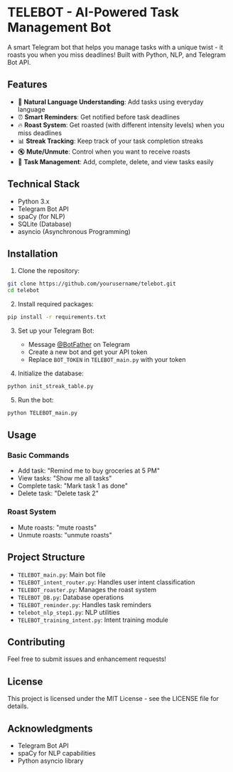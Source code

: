 # TELEBOT - AI-Powered Task Management Bot

A smart Telegram bot that helps you manage tasks with a unique twist - it roasts you when you miss deadlines! Built with Python, NLP, and Telegram Bot API.

## Features

- 🤖 **Natural Language Understanding**: Add tasks using everyday language
- ⏰ **Smart Reminders**: Get notified before task deadlines
- 🔥 **Roast System**: Get roasted (with different intensity levels) when you miss deadlines
- 📊 **Streak Tracking**: Keep track of your task completion streaks
- 🔇 **Mute/Unmute**: Control when you want to receive roasts
- 📝 **Task Management**: Add, complete, delete, and view tasks easily

## Technical Stack

- Python 3.x
- Telegram Bot API
- spaCy (for NLP)
- SQLite (Database)
- asyncio (Asynchronous Programming)

## Installation

1. Clone the repository:
```bash
git clone https://github.com/yourusername/telebot.git
cd telebot
```

2. Install required packages:
```bash
pip install -r requirements.txt
```

3. Set up your Telegram Bot:
   - Message [@BotFather](https://t.me/botfather) on Telegram
   - Create a new bot and get your API token
   - Replace `BOT_TOKEN` in `TELEBOT_main.py` with your token

4. Initialize the database:
```bash
python init_streak_table.py
```

5. Run the bot:
```bash
python TELEBOT_main.py
```

## Usage

### Basic Commands
- Add task: "Remind me to buy groceries at 5 PM"
- View tasks: "Show me all tasks"
- Complete task: "Mark task 1 as done"
- Delete task: "Delete task 2"

### Roast System
- Mute roasts: "mute roasts"
- Unmute roasts: "unmute roasts"

## Project Structure

- `TELEBOT_main.py`: Main bot file
- `TELEBOT_intent_router.py`: Handles user intent classification
- `TELEBOT_roaster.py`: Manages the roast system
- `TELEBOT_DB.py`: Database operations
- `TELEBOT_reminder.py`: Handles task reminders
- `telebot_nlp_step1.py`: NLP utilities
- `TELEBOT_training_intent.py`: Intent training module

## Contributing

Feel free to submit issues and enhancement requests!

## License

This project is licensed under the MIT License - see the LICENSE file for details.

## Acknowledgments

- Telegram Bot API
- spaCy for NLP capabilities
- Python asyncio library 